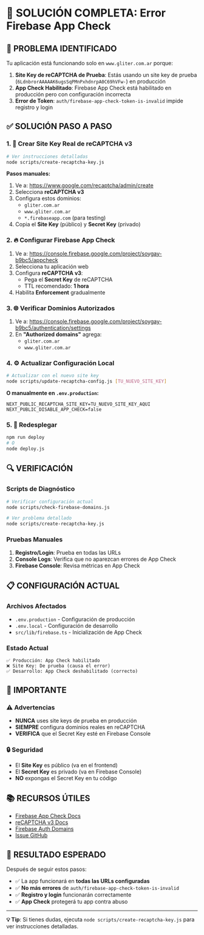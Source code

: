 # 🔧 SOLUCIÓN COMPLETA: Error Firebase App Check

## 🚨 PROBLEMA IDENTIFICADO

Tu aplicación está funcionando solo en `www.gliter.com.ar` porque:

1. **Site Key de reCAPTCHA de Prueba**: Estás usando un site key de prueba (`6LdnbrorAAAAAK6ugsSqPMnPxhdnrpA0C69hVFw-`) en producción
2. **App Check Habilitado**: Firebase App Check está habilitado en producción pero con configuración incorrecta
3. **Error de Token**: `auth/firebase-app-check-token-is-invalid` impide registro y login

## ✅ SOLUCIÓN PASO A PASO

### 1. 🔑 Crear Site Key Real de reCAPTCHA v3

```bash
# Ver instrucciones detalladas
node scripts/create-recaptcha-key.js
```

**Pasos manuales:**
1. Ve a: https://www.google.com/recaptcha/admin/create
2. Selecciona **reCAPTCHA v3**
3. Configura estos dominios:
   - `gliter.com.ar`
   - `www.gliter.com.ar`
   - `*.firebaseapp.com` (para testing)
4. Copia el **Site Key** (público) y **Secret Key** (privado)

### 2. 🔥 Configurar Firebase App Check

1. Ve a: https://console.firebase.google.com/project/soygay-b9bc5/appcheck
2. Selecciona tu aplicación web
3. Configura **reCAPTCHA v3**:
   - Pega el **Secret Key** de reCAPTCHA
   - TTL recomendado: **1 hora**
4. Habilita **Enforcement** gradualmente

### 3. 🌐 Verificar Dominios Autorizados

1. Ve a: https://console.firebase.google.com/project/soygay-b9bc5/authentication/settings
2. En **"Authorized domains"** agrega:
   - `gliter.com.ar`
   - `www.gliter.com.ar`

### 4. ⚙️ Actualizar Configuración Local

```bash
# Actualizar con el nuevo site key
node scripts/update-recaptcha-config.js [TU_NUEVO_SITE_KEY]
```

**O manualmente en `.env.production`:**
```env
NEXT_PUBLIC_RECAPTCHA_SITE_KEY=TU_NUEVO_SITE_KEY_AQUI
NEXT_PUBLIC_DISABLE_APP_CHECK=false
```

### 5. 🚀 Redesplegar

```bash
npm run deploy
# O
node deploy.js
```

## 🔍 VERIFICACIÓN

### Scripts de Diagnóstico

```bash
# Verificar configuración actual
node scripts/check-firebase-domains.js

# Ver problema detallado
node scripts/create-recaptcha-key.js
```

### Pruebas Manuales

1. **Registro/Login**: Prueba en todas las URLs
2. **Console Logs**: Verifica que no aparezcan errores de App Check
3. **Firebase Console**: Revisa métricas en App Check

## 📋 CONFIGURACIÓN ACTUAL

### Archivos Afectados
- `.env.production` - Configuración de producción
- `.env.local` - Configuración de desarrollo
- `src/lib/firebase.ts` - Inicialización de App Check

### Estado Actual
```
✅ Producción: App Check habilitado
❌ Site Key: De prueba (causa el error)
✅ Desarrollo: App Check deshabilitado (correcto)
```

## 🚨 IMPORTANTE

### ⚠️ Advertencias
- **NUNCA** uses site keys de prueba en producción
- **SIEMPRE** configura dominios reales en reCAPTCHA
- **VERIFICA** que el Secret Key esté en Firebase Console

### 🔒 Seguridad
- El **Site Key** es público (va en el frontend)
- El **Secret Key** es privado (va en Firebase Console)
- **NO** expongas el Secret Key en tu código

## 📚 RECURSOS ÚTILES

- [Firebase App Check Docs](https://firebase.google.com/docs/app-check)
- [reCAPTCHA v3 Docs](https://developers.google.com/recaptcha/docs/v3)
- [Firebase Auth Domains](https://firebase.google.com/docs/auth/web/auth-state-persistence#web-version-9)
- [Issue GitHub](https://github.com/firebase/flutterfire/issues/6957)

## 🎯 RESULTADO ESPERADO

Después de seguir estos pasos:
- ✅ La app funcionará en **todas las URLs configuradas**
- ✅ **No más errores** de `auth/firebase-app-check-token-is-invalid`
- ✅ **Registro y login** funcionarán correctamente
- ✅ **App Check** protegerá tu app contra abuso

---

**💡 Tip**: Si tienes dudas, ejecuta `node scripts/create-recaptcha-key.js` para ver instrucciones detalladas.